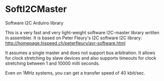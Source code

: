 SoftI2CMaster
=============

Software I2C Arduino library

This is a very fast and very light-weight software I2C-master library
written in assembler. It is based on Peter Fleury's I2C software I2C
library: http://homepage.hispeed.ch/peterfleury/avr-software.html

It assumes a single master and does not support bus arbitration. It
allows for clock stretching by slave devices and also supports
timeouts for clock stretching between 1 and 10000 milli seconds.

Even on 1MHz systems, you can get a transfer speed of 40 kbit/sec.